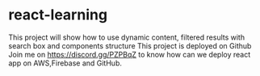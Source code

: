 # react-learning
This project will show how to use dynamic content, filtered results with search box and components structure
This project is deployed on Github
Join me on https://discord.gg/PZPBqZ to know how can we deploy react app on AWS,Firebase and GitHub.
